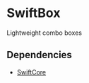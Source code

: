 SwiftBox
===========

Lightweight combo boxes


## Dependencies

* [SwiftCore](https://github.com/ShimShamSam/SwiftCore)
